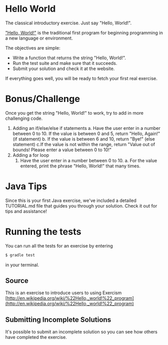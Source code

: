 # Hello World

The classical introductory exercise. Just say "Hello, World!".

["Hello, World!"](http://en.wikipedia.org/wiki/%22Hello,_world!%22_program) is
the traditional first program for beginning programming in a new language
or environment.

The objectives are simple:

- Write a function that returns the string "Hello, World!".
- Run the test suite and make sure that it succeeds.
- Submit your solution and check it at the website.

If everything goes well, you will be ready to fetch your first real exercise.

# Bonus/Challenge

Once you get the string "Hello, World!" to work, try to add in more challenging code. 
1. Adding an if/else/else if statements 
    a. Have the user enter in a number between 0 to 10. If the value is between 0 and 5, return "Hello, Again!" (if statement)
    b. If the value is between 6 and 10, return "Bye!" (else statement)
    c.If the value is not within the range, return "Value out of bounds! Please enter a value between 0 to 10!"
2. Adding a for loop
    1. Have the user enter in a number between 0 to 10. 
        a. For the value entered, print the phrase "Hello, World!" that many times. 

# Java Tips

Since this is your first Java exercise, we've included a detailed TUTORIAL.md
file that guides you through your solution. Check it out for tips and
assistance!



# Running the tests

You can run all the tests for an exercise by entering

```sh
$ gradle test
```

in your terminal.

## Source

This is an exercise to introduce users to using Exercism [http://en.wikipedia.org/wiki/%22Hello,_world!%22_program](http://en.wikipedia.org/wiki/%22Hello,_world!%22_program)

## Submitting Incomplete Solutions

It's possible to submit an incomplete solution so you can see how others have completed the exercise.

